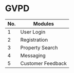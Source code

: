 GVPD
====


| No. | Modules | 
| ------------- | ------------- |
| 1  | User Login  |
| 2  | Registration  |
| 3  | Property Search  |
| 4  | Messaging  |
| 5  | Customer Feedback  |
